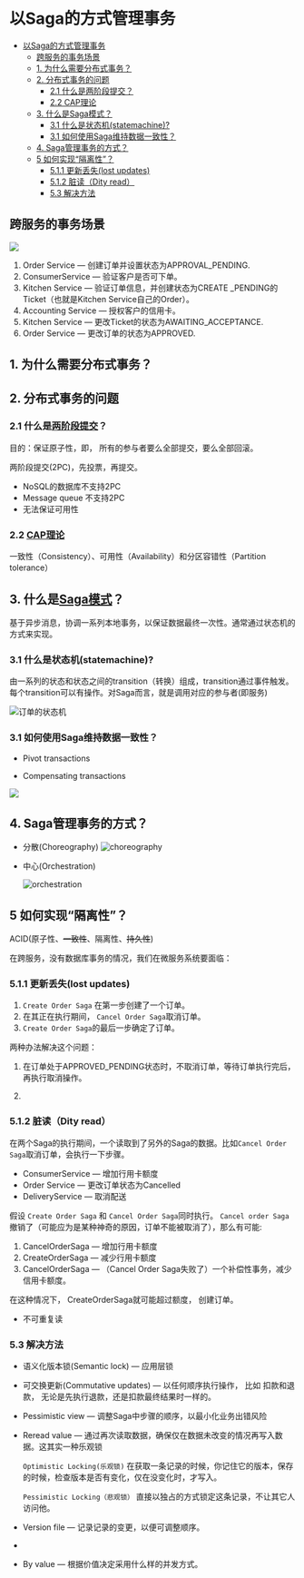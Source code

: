 以Saga的方式管理事务
================
- [以Saga的方式管理事务](#以saga的方式管理事务)
  - [跨服务的事务场景](#跨服务的事务场景)
  - [1. 为什么需要分布式事务？](#1-为什么需要分布式事务)
  - [2. 分布式事务的问题](#2-分布式事务的问题)
    - [2.1 什么是两阶段提交？](#21-什么是两阶段提交)
    - [2.2 CAP理论](#22-cap理论)
  - [3. 什么是Saga模式？](#3-什么是saga模式)
    - [3.1 什么是状态机(statemachine)?](#31-什么是状态机statemachine)
    - [3.1 如何使用Saga维持数据一致性？](#31-如何使用saga维持数据一致性)
  - [4. Saga管理事务的方式？](#4-saga管理事务的方式)
  - [5 如何实现“隔离性”？](#5-如何实现隔离性)
    - [5.1.1 更新丢失(lost updates)](#511-更新丢失lost-updates)
    - [5.1.2  脏读（Dity read）](#512--脏读dity-read)
    - [5.3 解决方法](#53-解决方法)

## 跨服务的事务场景

![](./assets/2022-01-12-13-39-25.png)

1. Order Service — 创建订单并设置状态为APPROVAL_PENDING.
2. ConsumerService — 验证客户是否可下单。
3. Kitchen Service — 验证订单信息，并创建状态为CREATE
_PENDING的Ticket（也就是Kitchen Service自己的Order）。
1. Accounting Service — 授权客户的信用卡。
2. Kitchen Service — 更改Ticket的状态为AWAITING_ACCEPTANCE.
3. Order Service — 更改订单的状态为APPROVED.

## 1. 为什么需要分布式事务？

## 2. 分布式事务的问题

### 2.1 什么是[两阶段提交](https://zhuanlan.zhihu.com/p/35616810)？
目的：保证原子性，即， 所有的参与者要么全部提交，要么全部回滚。

两阶段提交(2PC)，先投票，再提交。

* NoSQL的数据库不支持2PC
* Message queue 不支持2PC
* 无法保证可用性

### 2.2 [CAP理论](https://cloud.tencent.com/developer/article/1860632)


一致性（Consistency）、可用性（Availability）和分区容错性（Partition tolerance）

## 3. 什么是[Saga模式](http://microservices.io/patterns/data/saga.html)？

基于异步消息，协调一系列本地事务，以保证数据最终一次性。通常通过状态机的方式来实现。

### 3.1 什么是状态机(statemachine)?

由一系列的状态和状态之间的transition（转换）组成，transition通过事件触发。 每个transition可以有操作。对Saga而言，就是调用对应的参与者(即服务)

![订单的状态机](./assets/2022-01-12-15-11-58.png)


### 3.1 如何使用Saga维持数据一致性？

* Pivot transactions

* Compensating transactions

![](./assets/2022-01-12-17-27-00.png)

## 4. Saga管理事务的方式？

* 分散(Choreography)
    ![choreography](assets/2022-01-12-15-09-56.png)
* 中心(Orchestration)

    ![orchestration](assets/2022-01-12-15-09-09.png)

## 5 如何实现“隔离性”？

ACID(原子性、~~一致性~~、隔离性、~~持久性~~)


在跨服务，没有数据库事务的情况，我们在微服务系统要面临：

### 5.1.1 更新丢失(lost updates)

1. `Create Order Saga` 在第一步创建了一个订单。
2.  在其正在执行期间， `Cancel Order Saga`取消订单。
3. `Create Order Saga`的最后一步确定了订单。

两种办法解决这个问题： 

1. 在订单处于APPROVED_PENDING状态时，不取消订单，等待订单执行完后，再执行取消操作。

2. 
### 5.1.2  脏读（Dity read）

在两个Saga的执行期间，一个读取到了另外的Saga的数据。比如`Cancel Order Saga`取消订单，会执行一下步骤。

* ConsumerService — 增加行用卡额度
* Order Service — 更改订单状态为Cancelled
* DeliveryService — 取消配送

假设 `Create Order Saga` 和 `Cancel Order Saga`同时执行。 `Cancel order Saga`撤销了（可能应为是某种神奇的原因，订单不能被取消了），那么有可能:

1. CancelOrderSaga — 增加行用卡额度
2. CreateOrderSaga — 减少行用卡额度
3. CancelOrderSaga — （Cancel Order Saga失败了）一个补偿性事务，减少信用卡额度。

在这种情况下， CreateOrderSaga就可能超过额度， 创建订单。

* 不可重复读

### 5.3 解决方法

* 语义化版本锁(Semantic lock) — 应用层锁
* 可交换更新(Commutative updates) — 以任何顺序执行操作， 比如 扣款和退款， 无论是先执行退款，还是扣款最终结果时一样的。
  
* Pessimistic view — 调整Saga中步骤的顺序，以最小化业务出错风险 

* Reread value — 通过再次读取数据，确保仅在数据未改变的情况再写入数据。这其实一种乐观锁

   `Optimistic Locking(乐观锁)` 在获取一条记录的时候，你记住它的版本，保存的时候，检查版本是否有变化，仅在没变化时，才写入。

    `Pessimistic Locking（悲观锁）` 直接以独占的方式锁定这条记录，不让其它人访问他。
    
* Version file — 记录记录的变更，以便可调整顺序。
* 
* By value — 根据价值决定采用什么样的并发方式。


